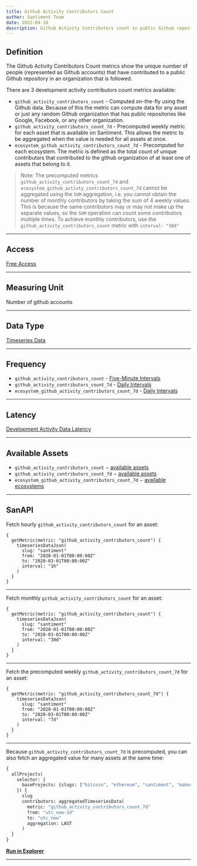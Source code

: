 ```yaml
---
title: Github Activity Contributors Count
author: Santiment Team
date: 2022-04-18
description: Github Activity Contributors count in public Github repositories
---
```


## Definition

The Github Activity Contributors Count metrics show the unique number of
people (represented as Github accounts) that have contributed to a public
Github repository in an organization that is followed. 

There are 3 development activity contributors count metrics available:
- `github_activity_contributors_count` - Computed on-the-fly using the Github
  data. Because of this the metric can compute data for any asset or just any
  random Github organization that has public repositories like Google,
  Facebook, or any other organization.
- `github_activity_contributors_count_7d` - Precomputed weekly metric for each
  asset that is available on Santiment. This allows the metric to be aggregated
  when the value is needed for all assets at once.
- `ecosystem_github_activity_contributors_count_7d` - Precomputed for each
  ecosystem. The metric is defined as the total count of unique contributors
  that contributed to the github organization of at least one of assets that
  belong to it.

> Note: The precomputed metrics `github_activity_contributors_count_7d` and
> `ecosystem_github_activty_contributors_count_7d` cannot be aggregated using the
> `SUM` aggregation, i.e. you cannot obtain the number of monthly contributors
> by taking the sum of 4 weekly values. This is because the same contributors
> may or may not make up the separate values, so the `SUM` operation can count
> some contributors multiple times. To achieve monthly contributors, use the
> `github_activity_contributors_count` metric with `interval: "30d"`

---

## Access

[Free Access](/metrics/details/access#free-access)

---

## Measuring Unit

Number of github accounts

---

## Data Type

[Timeseries Data](/metrics/details/data-type#timeseries-data)

---

## Frequency

- `github_activity_contributors_count` - [Five-Minute Intervals](/metrics/details/frequency#five-minute-frequency)
- `github_activity_contributors_count_7d` - [Daily Intervals](/metrics/details/frequency#daily-frequency)
- `ecosystem_github_activity_contributors_count_7d` - [Daily Intervals](/metrics/details/frequency#daily-frequency)

---

## Latency

[Development Activity Data Latency](/metrics/details/latency#development-activity-latency)

---

## Available Assets

- `github_activity_contributors_count` $-$ [available assets](https://api.santiment.net/graphiql?variables=&query=%7B%0A%20%20getMetric(metric:%20%22github_activity_contributors_count%22)%20%7B%0A%20%20%20%20metadata%20%7B%0A%20%20%20%20%20%20availableSlugs%0A%20%20%20%20%7D%0A%20%20%7D%0A%7D%0A)
- `github_activity_contributors_count_7d` $-$ [available assets](https://api.santiment.net/graphiql?variables=&query=%7B%0A%20%20getMetric(metric%3A%20%22github_activity_contributors_count_7d%22)%20%7B%0A%20%20%20%20metadata%20%7B%0A%20%20%20%20%20%20availableSlugs%0A%20%20%20%20%7D%0A%20%20%7D%0A%7D%0A)
- `ecosystem_github_activity_contributors_count_7d` $-$ [available ecosystems](https://api.santiment.net/graphiql?query=%7B%0A%20%20getEcosystems%20%7B%0A%20%20%20%20name%0A%20%20%7D%0A%7D%0A)

---

## SanAPI

Fetch hourly `github_activity_contributors_count` for an asset:

```graphql-explorer
{
  getMetric(metric: "github_activity_contributors_count") {
    timeseriesDataJson(
      slug: "santiment"
      from: "2020-01-01T00:00:00Z"
      to: "2020-03-01T00:00:00Z"
      interval: "1h"
    )
  }
}
```

---

Fetch monthly `github_activity_contributors_count` for an asset:

```graphql-explorer
{
  getMetric(metric: "github_activity_contributors_count") {
    timeseriesDataJson(
      slug: "santiment"
      from: "2020-01-01T00:00:00Z"
      to: "2020-03-01T00:00:00Z"
      interval: "30d"
    )
  }
}
```

---

Fetch the precomputed weekly `github_activity_contributors_count_7d` for an asset:

```graphql-explorer
{
  getMetric(metric: "github_activity_contributors_count_7d") {
    timeseriesDataJson(
      slug: "santiment"
      from: "2020-01-01T00:00:00Z"
      to: "2020-03-01T00:00:00Z"
      interval: "7d"
    )
  }
}
```

---

Because `github_activity_contributors_count_7d` is precomputed, you can also fetch
an aggregated value for many assets at the same time:

```graphql
{
  allProjects(
    selector: {
      baseProjects: {slugs: ["bitcoin", "ethereum", "santiment", "maker"]}
    }) {
      slug
      contributors: aggregatedTimeseriesData(
        metric: "github_activity_contributors_count_7d"
        from: "utc_now-1d"
        to: "utc_now"
        aggregation: LAST
      )
  }
}
```

**[Run in Explorer](https://api.santiment.net/graphiql?query=%7B%0A%20%20allProjects(%0A%20%20%20%20selector%3A%20%7B%0A%20%20%20%20%20%20baseProjects%3A%20%7Bslugs%3A%20%5B%22bitcoin%22%2C%20%22ethereum%22%2C%20%22santiment%22%2C%20%22maker%22%5D%7D%0A%20%20%20%20%7D)%20%7B%0A%20%20%20%20%20%20slug%0A%20%20%20%20%20%20contributors%3A%20aggregatedTimeseriesData(%0A%20%20%20%20%20%20%20%20metric%3A%20%22github_activity_contributors_count_7d%22%0A%20%20%20%20%20%20%20%20from%3A%20%22utc_now-1d%22%0A%20%20%20%20%20%20%20%20to%3A%20%22utc_now%22%0A%20%20%20%20%20%20%20%20aggregation%3A%20LAST%0A%20%20%20%20%20%20)%0A%20%20%7D%0A%7D%0A)**

---
